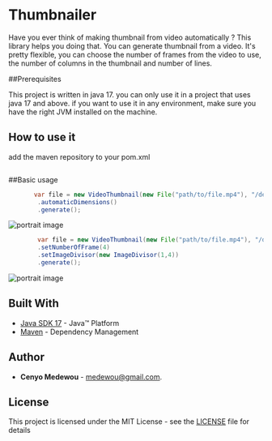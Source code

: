 # Thumbnailer

Have you ever think of making thumbnail from video automatically ?
This library helps you doing that. 
You can generate thumbnail from a video. It's pretty flexible, you can choose the number of frames from the video to use, the number of columns in the thumbnail and number of lines.

##Prerequisites

This project is written in java 17. you can only use it in a project that uses java 17 and above.
if you want to use it in any environment, make sure you have the right JVM installed on the machine.


## How to use it

add the maven repository to your pom.xml

```java

```

##Basic usage


```java
       var file = new VideoThumbnail(new File("path/to/file.mp4"), "/destination/path")
        .automaticDimensions()
        .generate();
```

![portrait image](./images/1653463354709.jpeg?raw=true "Title")

```java
        var file = new VideoThumbnail(new File("path/to/file.mp4"), "/destination/path")
        .setNumberOfFrame(4)
        .setImageDivisor(new ImageDivisor(1,4))
        .generate();
```

![portrait image](./images/1653463529590.jpeg?raw=true "Title")

## Built With
* [Java SDK 17](https://www.oracle.com/technetwork/java/javase/downloads/jdk17-downloads-2133151.html) -  Java™ Platform
* [Maven](https://maven.apache.org/) - Dependency Management

## Author
* **Cenyo Medewou** - [medewou@gmail.com](mailto:medewou@gmail.com).

## License
This project is licensed under the MIT License - see the [LICENSE](LICENSE) file for details                                                                        

